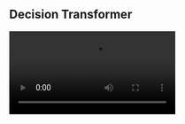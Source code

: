 ## Decision Transformer


![](https://github.com/RahulBoipai/Decision-Transformer-mujoco/blob/main/video/rl-video-episode-0.mp4) 
